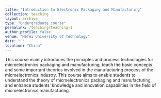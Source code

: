 ```yaml
---
title: "Introduction to Electronic Packaging and Manufacturing"
collection: teaching
layout: archive
type: "Undergraduate course"
permalink: /teaching/teaching-1
author_profile: false
venue: "Hefei University of Technology"
date: " "
location: "China"
---
```

This course mainly introduces the principles and process technologies for microelectronics packaging and manufacturing, teach the basic concepts and some important theories involved in the manufacturing process of the microelectronics industry. This course aims to enable students to understand the theory of microelectronics packaging and manufacturing, and enhance students' knowledge and innovation capabilities in the field of microelectronics manufacturing.


